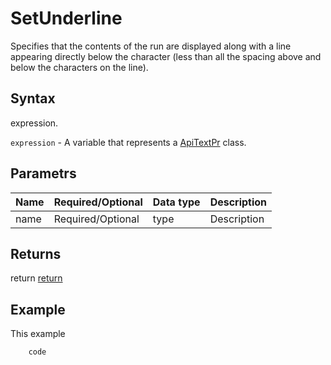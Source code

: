 # SetUnderline

Specifies that the contents of the run are displayed along with a line appearing directly below the character (less than all the spacing above and below the characters on the line).

## Syntax

expression.

`expression` - A variable that represents a [ApiTextPr](../ApiTextPr.md) class.

## Parametrs

| **Name** | **Required/Optional** | **Data type** | **Description** |
| ------------- | ------------- | ------------- | ------------- |
| name | Required/Optional | type | Description |

## Returns

return
[return](todo_link)

## Example

This example

```javascript
	code
```